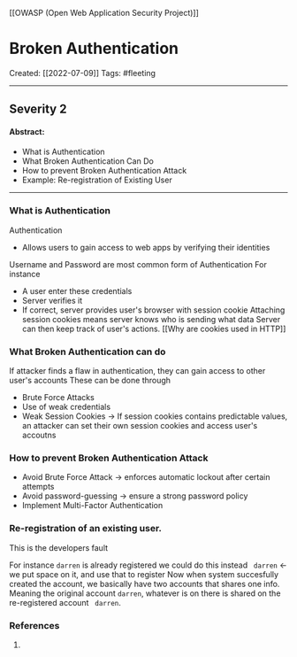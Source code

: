 [[OWASP (Open Web Application Security Project)]]

# Broken Authentication
Created:  [[2022-07-09]]
Tags: #fleeting 

---
## Severity 2
#### Abstract:
- What is Authentication
- What Broken Authentication Can Do
- How to prevent Broken Authentication Attack
- Example: Re-registration of Existing User

---
### What is Authentication
Authentication
- Allows users to gain access to web apps by verifying their identities

Username and Password are most common form of Authentication
For instance
- A user enter these credentials
- Server verifies it
- If correct, server provides user's browser with session cookie
Attaching session cookies means server knows who is sending what data
Server can then keep track of user's actions. [[Why are cookies used in HTTP]]

### What Broken Authentication can do 
If attacker finds a flaw in authentication, they can gain access to other user's accounts
These can be done through
- Brute Force Attacks
- Use of weak credentials
- Weak Session Cookies -> If session cookies contains predictable values, an attacker can set their own session cookies and access user's accoutns

### How to prevent Broken Authentication Attack
- Avoid Brute Force Attack -> enforces automatic lockout after certain attempts
- Avoid password-guessing -> ensure a strong password policy
- Implement Multi-Factor Authentication




### Re-registration of an existing user.
This is the developers fault

For instance
`darren` is already registered
we could do this instead
` darren`  <- we put space on it, and use that to register
Now when system succesfully created the account, we basically have two accounts that shares one info.
Meaning the original account `darren`, whatever is on there is shared on the 
re-registered account ` darren`.








### References
1. 